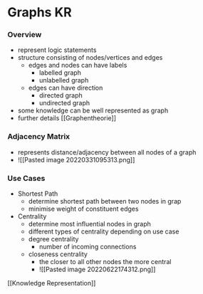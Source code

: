 # Graphs KR
### Overview
+ represent logic statements
+ structure consisting of nodes/vertices and edges
	+ edges and nodes can have labels
		+ labelled graph
		+ unlabelled graph
	+ edges can have direction
		+ directed graph
		+ undirected graph
+ some knowledge can be well represented as graph
+ further details [[Graphentheorie]]

### Adjacency Matrix
+ represents distance/adjacency between all nodes of a graph
+ ![[Pasted image 20220331095313.png]]

### Use Cases
+ Shortest Path 
	+ determine shortest path between two nodes in grap
	+ minimise weight of constituent edges
+ Centrality
	+ determine most influential nodes in graph
	+ different types of centrality depending on use case
	+ degree centrality
		+ number of incoming connections
	+ closeness centrality
		+ the closer to all other nodes the more central
		+ ![[Pasted image 20220622174312.png]]


[[Knowledge Representation]]